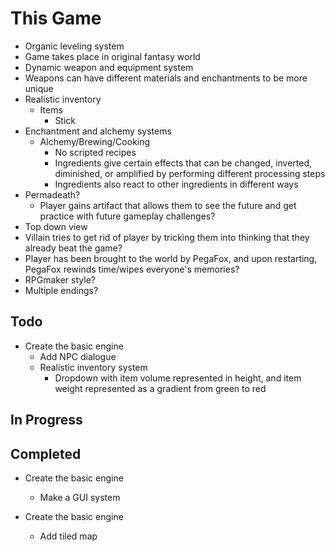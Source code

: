 
# This Game

- Organic leveling system
- Game takes place in original fantasy world
- Dynamic weapon and equipment system
- Weapons can have different materials and enchantments to be more unique
- Realistic inventory
  - Items
    - Stick
- Enchantment and alchemy systems
  - Alchemy/Brewing/Cooking
    - No scripted recipes
    - Ingredients give certain effects that can be changed, inverted, diminished, or amplified by performing different processing steps
    - Ingredients also react to other ingredients in different ways
- Permadeath?
  - Player gains artifact that allows them to see the future and get practice with future gameplay challenges?
- Top down view
- Villain tries to get rid of player by tricking them into thinking that they already beat the game?
- Player has been brought to the world by PegaFox, and upon restarting, PegaFox rewinds time/wipes everyone's memories?
- RPGmaker style?
- Multiple endings?

## Todo

- Create the basic engine
  - Add NPC dialogue
  - Realistic inventory system
    - Dropdown with item volume represented in height, and item weight represented as a gradient from green to red

## In Progress

## Completed

- Create the basic engine
  - Make a GUI system

- Create the basic engine
  - Add tiled map
